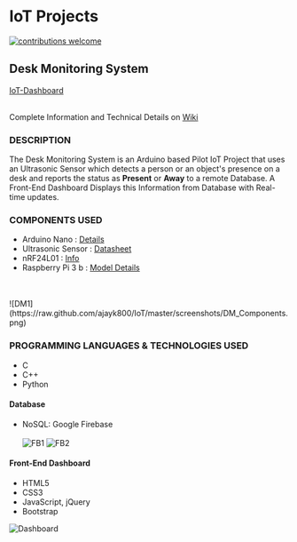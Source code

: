 
# IoT Projects
[![contributions welcome](https://img.shields.io/badge/contributions-welcome-brightgreen.svg?style=flat)](#)

## Desk Monitoring System 
[IoT-Dashboard](https://ajayk800.github.io/IoTDashboard/) <br><br>

Complete Information and Technical Details on [Wiki](https://github.com/ajayk800/IoT/wiki)

### DESCRIPTION 
The Desk Monitoring System is an Arduino based Pilot IoT Project that uses an Ultrasonic Sensor which detects a person or an object's presence on a desk and reports the status as **Present** or **Away** to a remote Database. 
A Front-End Dashboard Displays this Information from Database with Real-time updates.

### COMPONENTS USED  
- Arduino Nano  : [Details](https://www.arduino.cc/en/Main/ArduinoBoardNano)	
- Ultrasonic Sensor	: [Datasheet](http://www.electroschematics.com/8902/hc-sr04-datasheet/)
- nRF24L01 : [Info](https://arduino-info.wikispaces.com/Nrf24L01-2.4GHz-HowTo)		
- Raspberry Pi 3 b : [Model Details](https://www.raspberrypi.org/products/raspberry-pi-3-model-b/)	
<br>
<br>
![DM1](https://raw.github.com/ajayk800/IoT/master/screenshots/DM_Components.png)


### PROGRAMMING LANGUAGES & TECHNOLOGIES USED
- C			
- C++		    
- Python		
#### Database
- NoSQL: Google Firebase <br/><br/>
![FB1](https://raw.github.com/ajayk800/IoT/master/screenshots/Firebase1.png)
![FB2](https://raw.github.com/ajayk800/IoT/master/screenshots/Firebase2.png)

#### Front-End Dashboard
- HTML5		
- CSS3		
- JavaScript, jQuery	
- Bootstrap

![Dashboard](https://raw.github.com/ajayk800/IoT/master/screenshots/IoT_Dashboard.png)
